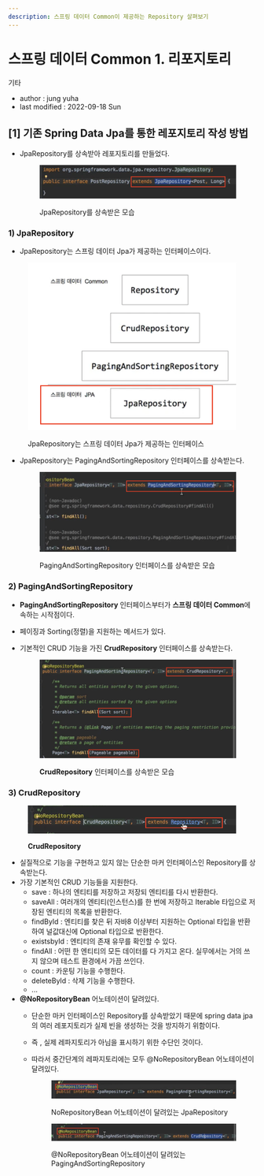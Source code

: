 ```yaml
---
description: 스프링 데이터 Common이 제공하는 Repository 살펴보기
---
```


# 스프링 데이터 Common 1. 리포지토리

기타&#x20;

* author : jung yuha
* last modified : 2022-09-18 Sun&#x20;

## \[1] 기존 Spring Data Jpa를 통한 레포지토리 작성 방법

*   JpaRepository를 상속받아 레포지토리를 만들었다.

    <figure><img src=".gitbook/assets/image (4) (1).png" alt=""><figcaption><p> JpaRepository를 상속받은 모습</p></figcaption></figure>

### 1) JpaRepository

* JpaRepository는 스프링 데이터 Jpa가 제공하는 인터페이스이다.

<figure><img src=".gitbook/assets/image (3) (1).png" alt=""><figcaption><p> JpaRepository는 스프링 데이터 Jpa가 제공하는 인터페이스</p></figcaption></figure>



*   JpaRepository는 PagingAndSortingRepository 인터페이스를 상속받는다.&#x20;

    <figure><img src=".gitbook/assets/image (1) (1).png" alt=""><figcaption><p> PagingAndSortingRepository 인터페이스를 상속받은 모습</p></figcaption></figure>

### 2) PagingAndSortingRepository

* **PagingAndSortingRepository** 인터페이스부터가 **스프링 데이터 Common**에 속하는 시작점이다.
* 페이징과 Sorting(정렬)을 지원하는 메서드가 있다.
*   기본적인 CRUD 기능을 가진 **CrudRepository** 인터페이스를 상속받는다.

    <figure><img src=".gitbook/assets/image (2).png" alt=""><figcaption><p><strong>CrudRepository</strong> 인터페이스를 상속받은 모습</p></figcaption></figure>

### 3) **CrudRepository**

<figure><img src=".gitbook/assets/image (5).png" alt=""><figcaption><p> <strong>CrudRepository</strong></p></figcaption></figure>

* 실질적으로 기능을 구현하고 있지 않는 단순한 마커 인터페이스인 Repository를 상속받는다.
* 가장 기본적인 CRUD 기능들을 지원한다.
  * save : 하나의 엔티티를 저장하고 저장되 엔티티를 다시 반환한다.
  * saveAll : 여러개의 엔티티(인스턴스)를 한 번에 저장하고 Iterable 타입으로 저장된 엔티티의 목록을 반환한다.
  * findById : 엔티티를 찾은 뒤 자바8 이상부터 지원하는 Optional 타입을 반환하여 널값대신에 Optional 타입으로 반환한다.
  * existsbyId : 엔티티의 존재 유무를 확인할 수 있다.
  * findAll : 어떤 한 엔티티의 모든 데이터를 다 가지고 온다. 실무에서는 거의 쓰지 않으며 테스트 환경에서 가끔 쓰인다.
  * count : 카운팅 기능을 수행한다.
  * deleteById : 삭제 기능을 수행한다.
  * ...
* **@NoRepositoryBean** 어노테이션이 달려있다.
  * 단순한 마커 인터페이스인 Repository를 상속받았기 때문에 spring data jpa의 여러 레포지토리가 실제 빈을 생성하는 것을 방지하기 위함이다.
  * 즉 , 실제 레파지토리가 아님을 표시하기 위한 수단인 것이다.
  *   따라서 중간단계의 레파지토리에는 모두 @NoRepositoryBean 어노테이션이 달려있다.

      <figure><img src=".gitbook/assets/image (2) (1).png" alt=""><figcaption><p> NoRepositoryBean 어노테이션이 달려있는 JpaRepository</p></figcaption></figure>

      <figure><img src=".gitbook/assets/image (6).png" alt=""><figcaption><p> @NoRepositoryBean 어노테이션이 달려있는 PagingAndSortingRepository</p></figcaption></figure>
